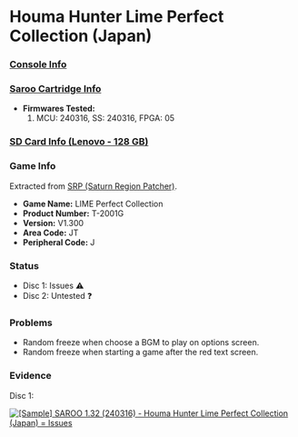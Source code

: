 # Houma Hunter Lime Perfect Collection (Japan)

### [Console Info](../../../../Info/Consoles/VA13/README.md)

### [Saroo Cartridge Info](../../../../Info/Cartridges/RetroGameParadiseStore/1.32F/README.md)

- <b>Firmwares Tested:</b>
  1. MCU: 240316, SS: 240316, FPGA: 05

### [SD Card Info (Lenovo - 128 GB)](../../../../Info/SdCards/Lenovo/128GB/fat32/README.md)

### Game Info

Extracted from [SRP (Saturn Region Patcher)](https://segaxtreme.net/resources/saturn-region-patcher.81/download).

- <b>Game Name:</b> LIME Perfect Collection
- <b>Product Number:</b> T-2001G
- <b>Version:</b> V1.300
- <b>Area Code:</b> JT
- <b>Peripheral Code:</b> J

### Status

- Disc 1: Issues :warning:
- Disc 2: Untested :question:

### Problems

- Random freeze when choose a BGM to play on options screen.
- Random freeze when starting a game after the red text screen.

### Evidence

Disc 1:

[![[Sample] SAROO 1.32 (240316) - Houma Hunter Lime Perfect Collection (Japan) = Issues](https://img.youtube.com/vi/cIt7GmRIrZw/0.jpg)](https://www.youtube.com/watch?v=cIt7GmRIrZw)

